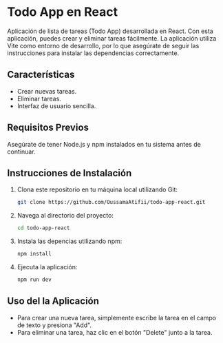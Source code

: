 # Todo App en React

Aplicación de lista de tareas (Todo App) desarrollada en React. Con esta aplicación, puedes crear y eliminar tareas fácilmente. La aplicación utiliza Vite como entorno de desarrollo, por lo que asegúrate de seguir las instrucciones para instalar las dependencias correctamente.

## Características

- Crear nuevas tareas.
- Eliminar tareas.
- Interfaz de usuario sencilla.

## Requisitos Previos

Asegúrate de tener Node.js y npm instalados en tu sistema antes de continuar.

## Instrucciones de Instalación

1. Clona este repositorio en tu máquina local utilizando Git:

    ```bash
    git clone https://github.com/OussamaAtifii/todo-app-react.git
2. Navega al directorio del proyecto:
    ```bash
    cd todo-app-react
3. Instala las depencias utilizando npm:
    ```bash
    npm install
4. Ejecuta la aplicación:
    ```bash
    npm run dev
## Uso del la Aplicación

- Para crear una nueva tarea, simplemente escribe la tarea en el campo de texto y presiona "Add".
- Para eliminar una tarea, haz clic en el botón "Delete" junto a la tarea.
